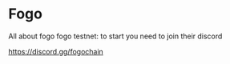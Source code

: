 # Fogo
All about fogo
fogo testnet:
to start you need to join their discord

https://discord.gg/fogochain
